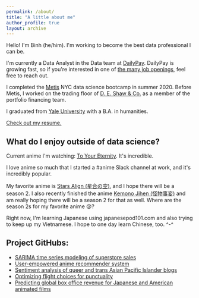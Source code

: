 ```yaml
---
permalink: /about/
title: "A little about me"
author_profile: true
layout: archive
---
```

Hello! I'm Binh (he/him). I'm working to become the best data professional I can be.

I'm currently a Data Analyst in the Data team at [DailyPay](https://www.dailypay.com/). DailyPay is growing fast, so if you're interested in one of [the many job openings](https://boards.greenhouse.io/dailypayinc), feel free to reach out.  

I completed the [Metis](https://www.thisismetis.com/) NYC data science bootcamp in summer 2020. Before Metis, I worked on the trading floor of [D. E. Shaw & Co.](https://www.deshaw.com/) as a member of the portfolio financing team.

I graduated from [Yale University](https://yalecollege.yale.edu/) with a B.A. in humanities.

[Check out my resume.](https://github.com/binh748/resume/blob/main/Binh-Hoang-Resume.pdf)

## What do I enjoy outside of data science?

Current anime I'm watching: [To Your Eternity](https://myanimelist.net/anime/41025/Fumetsu_no_Anata_e). It's incredible.

I love anime so much that I started a #anime Slack channel at work, and it's incredibly popular.

My favorite anime is [Stars Align (星合の空)](https://myanimelist.net/anime/37972/Hoshiai_no_Sora), and I hope there will be a season 2. I also recently finished the anime [Kemono Jihen (怪物事変)](https://myanimelist.net/anime/40908/Kemono_Jihen) and am really hoping there will be a season 2 for that as well. Where are the season 2s for my favorite anime :cry:? 

Right now, I'm learning Japanese using japanesepod101.com and also trying to keep up my Vietnamese. I hope to one day learn Chinese, too. ^-^

## Project GitHubs:
* [SARIMA time series modeling of superstore sales](https://github.com/binh748/superstore-sales)
* [User-empowered anime recommender system](https://github.com/binh748/anime-recommender)
* [Sentiment analysis of queer and trans Asian Pacific Islander blogs](https://github.com/binh748/queer-asian-stories)
* [Optimizing flight choices for punctuality](https://github.com/binh748/flight-classification)
* [Predicting global box office revenue for Japanese and American animated films](https://github.com/binh748/animation-regression)
